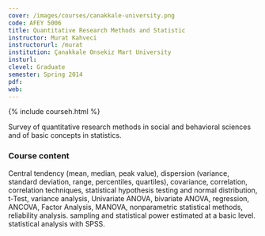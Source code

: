 ```yaml
---
cover: /images/courses/canakkale-university.png
code: AFEY 5006
title: Quantitative Research Methods and Statistic
instructor: Murat Kahveci
instructorurl: /murat
institution: Çanakkale Onsekiz Mart University
insturl:
clevel: Graduate
semester: Spring 2014
pdf:
web:
---
```

{% include courseh.html %}

Survey of quantitative research methods in social and behavioral sciences and of basic concepts in statistics.

### Course content

Central tendency (mean, median, peak value), dispersion (variance, standard deviation, range, percentiles, quartiles), covariance, correlation, correlation techniques, statistical hypothesis testing and normal distribution, t-Test, variance analysis, Univariate ANOVA, bivariate ANOVA, regression, ANCOVA, Factor Analysis, MANOVA, nonparametric statistical methods, reliability analysis. sampling and statistical power estimated at a basic level. statistical analysis with SPSS.
